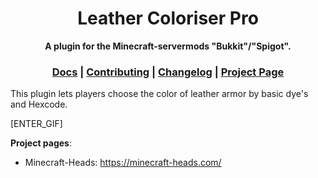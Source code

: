 <div align="center">

  <h1>Leather Coloriser Pro</h1>

<strong>A plugin for the Minecraft-servermods "Bukkit"/"Spigot".</strong>

  <h3>
    <a href="https://github.com/LordRazen/leather-coloriser-pro/blob/master/DOCS.md">Docs</a>
    <span> | </span>
    <a href="https://github.com/LordRazen/leather-coloriser-pro/blob/master/CONTRIBUTING.md">Contributing</a>
    <span> | </span>
    <a href="https://github.com/LordRazen/leather-coloriser-pro/blob/master/CHANGELOG.md">Changelog</a>
    <span> | </span>
    <a href="[ENTER_SPIGOT_PROJECT_PAGE]">Project Page</a>
  </h3>
</div>

This plugin lets players choose the color of leather armor by basic dye's and Hexcode.

[ENTER_GIF]

**Project pages**:
* Minecraft-Heads: https://minecraft-heads.com/
